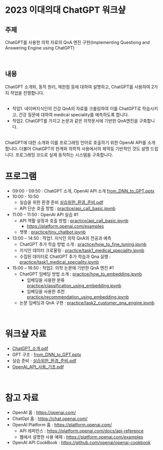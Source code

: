 # 2023 이대의대 ChatGPT 워크샾

## 주제
ChatGPT를 사용한 의학 자료의 QnA 엔진 구현(Implementing Questiong and Answering Engine using ChatGPT)

<br>

## 내용
ChatGPT 소개와, 동작 원리, 제한점 등에 대하여 설명하고, ChatGPT를 사용하여 2가지 작업을 진행합니다. <br>
<br>
- 작업1. 네이버지식인의 건강 QnA의 자료를 크롤링하여 이를 ChatGPT로 학습시키고, 건강 질문에 대하여 medical speciality를 예측하도록 합니다.  <br>
- 작업2. ChatGPT를 가지고 논문과 같은 의학문서에 기반한 QnA엔진을 구축합니다.  <br>
<br>
ChatGPT에 대한 소개와 이를 프로그래밍 언어로 호출하기 위한 OpenAI API를 소개합니다. 더불어 ChatGPT의 한계와 의학적 사용에서의 제약등 기반적인 것도 설명 드립니다. 프로그래밍 코드로 실제 동작하는 시스템을 구축합니다.

<br>

# 프로그램

- 09:00 - 09:50 : ChatGPT 소개, OpenAI API 소개 [from_DNN_to_GPT.pptx](from_DNN_to_GPT.pptx)
- 10:00 - 10:50
    - 실습을 위한 환경 준비 [실습위한_환경_준비.pdf](실습위한_환경_준비.pdf)
    - API 단순 호출 방법 : [practice/api_call_basic.ipynb](practice/api_call_basic.ipynb)    
- 11:00 – 11:50 : OpenAI API 실습 #1
    - API 역활 설정과 호출 방법 : [practice/api_call_basic.ipynb](practice/api_call_basic.ipynb)
        - https://platform.openai.com/examples
    - 챗봇 : [practice/tiny_chatbot.ipynb](practice/tiny_chatbot.ipynb)
- 13:00 – 14:50 : 작업1. 지식인 의학 QnA의 전공과 예측
    - ChatGPT 추가 학습 방법 소개 : [practice/how_to_fine_tuning.ipynb](practice/how_to_fine_tuning.ipynb)
    - 지식인 데이터 크로울링 : [practice/task1_medical_speciality.ipynb](practice/task1_medical_speciality.ipynb)
    - 수집된 데이터로 ChatGPT 추가 학습과 Qna 실행 : [practice/task1_medical_speciality.ipynb](practice/task1_medical_speciality.ipynb)
- 15:00 – 16:50 : 작업2. 의학 논문에 기반한 QnA 엔진 #1
    - ChatGPT 임베딩 방법 소개 : [practice/how_to_embedding.ipynb](practice/how_to_embedding.ipynb)
        - 임베딩을 사용한 분류 [practice/classification_using_embedding.ipynb](practice/classification_using_embedding.ipynb)
        - 임베딩을 사용한 추천 [practice/recommendation_using_embedding.ipynb](practice/recommendation_using_embedding.ipynb)
    - 논문 임베딩과 QnA 구현 : [practice/task2_customer_qna_engine.ipynb](practice/task2_customer_qna_engine.ipynb)

<br>

# 워크샾 자료

- [ChatGPT_소개.pdf](ChatGPT_소개.pdf)
- GPT 구조 : [from_DNN_to_GPT.pptx](from_DNN_to_GPT.pptx)
- 실습 준비 : [실습위한_환경_준비.pdf](실습위한_환경_준비.pdf)
- [OpenAI_API_사용_기초.pdf](OpenAI_API_사용_기초.pdf)


<br>

# 참고 자료

- OpenAI 홈 : https://openai.com/
- ChatGpt 홈 : https://chat.openai.com/
- OpenAI Platform 홈 : https://platform.openai.com/
    - API 레퍼런스 : https://platform.openai.com/docs/api-reference
    - 웹에서 설명한 사용 예제 : https://platform.openai.com/examples
- OpenAI API CookBook : https://github.com/openai/openai-cookbook
